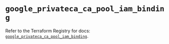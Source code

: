 # `google_privateca_ca_pool_iam_binding`

Refer to the Terraform Registry for docs: [`google_privateca_ca_pool_iam_binding`](https://registry.terraform.io/providers/hashicorp/google-beta/6.12.0/docs/resources/google_privateca_ca_pool_iam_binding).
